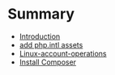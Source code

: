 # Summary

* [Introduction](README.md)
* [add php.intl assets](chapter1.md)
* [Linux-account-operations](linux-account-operations.md)
* [Install Composer](install-composer.md)

